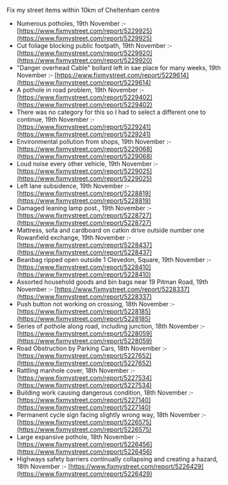 Fix my street items within 10km of Cheltenham centre

<!-- fix_marker starts -->

- Numerous potholes, 19th November :- [https://www.fixmystreet.com/report/5229925](https://www.fixmystreet.com/report/5229925)
- Cut foliage blocking public footpath, 19th November :- [https://www.fixmystreet.com/report/5229920](https://www.fixmystreet.com/report/5229920)
- "Danger overhead Cable" bollard left in sae place for many weeks, 19th November :- [https://www.fixmystreet.com/report/5229614](https://www.fixmystreet.com/report/5229614)
- A pothole in road problem, 19th November :- [https://www.fixmystreet.com/report/5229402](https://www.fixmystreet.com/report/5229402)
- There was no category for this so I had to select a different one to continue, 19th November :- [https://www.fixmystreet.com/report/5229241](https://www.fixmystreet.com/report/5229241)
- Environmental pollution from shops, 19th November :- [https://www.fixmystreet.com/report/5229068](https://www.fixmystreet.com/report/5229068)
- Loud noise every other vehicle, 19th November :- [https://www.fixmystreet.com/report/5229025](https://www.fixmystreet.com/report/5229025)
- Left lane subsidence, 19th November :- [https://www.fixmystreet.com/report/5228819](https://www.fixmystreet.com/report/5228819)
- Damaged leaning lamp post., 19th November :- [https://www.fixmystreet.com/report/5228727](https://www.fixmystreet.com/report/5228727)
- Mattress, sofa and cardboard on catkin drive outside number one Rowanfield exchange, 19th November :- [https://www.fixmystreet.com/report/5228437](https://www.fixmystreet.com/report/5228437)
- Beanbag ripped open outside 1 Clevedon, Square, 19th November :- [https://www.fixmystreet.com/report/5228410](https://www.fixmystreet.com/report/5228410)
- Assorted household goods and bin bags near 19 Pitman Road, 19th November :- [https://www.fixmystreet.com/report/5228337](https://www.fixmystreet.com/report/5228337)
- Push button not working on crossing, 18th November :- [https://www.fixmystreet.com/report/5228185](https://www.fixmystreet.com/report/5228185)
- Series of pothole along road, including junction, 18th November :- [https://www.fixmystreet.com/report/5228059](https://www.fixmystreet.com/report/5228059)
- Road Obstruction by Parking Cars, 18th November :- [https://www.fixmystreet.com/report/5227652](https://www.fixmystreet.com/report/5227652)
- Rattling manhole cover, 18th November :- [https://www.fixmystreet.com/report/5227534](https://www.fixmystreet.com/report/5227534)
- Building work causing dangerous condition, 18th November :- [https://www.fixmystreet.com/report/5227140](https://www.fixmystreet.com/report/5227140)
- Permanent cycle sign facing slightly wrong way, 18th November :- [https://www.fixmystreet.com/report/5226575](https://www.fixmystreet.com/report/5226575)
- Large expansive pothole, 18th November :- [https://www.fixmystreet.com/report/5226456](https://www.fixmystreet.com/report/5226456)
- Highways safety barriers continually collapsing and creating a hazard, 18th November :- [https://www.fixmystreet.com/report/5226429](https://www.fixmystreet.com/report/5226429)

<!-- fix_marker ends -->